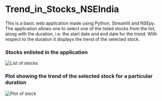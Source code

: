 # Trend_in_Stocks_NSEIndia
This is a basic web application made using Python, Streamlit and NSEpy. The application allows one to select one of the listed stocks from the list, along with the duration, i.e. the start date and end date for the trend. With respect to the duration it displays the trend of the selected stock.

### Stocks enlisted in the application
![List of stocks](
https://github.com/Anushka118/Trends_in_Stocks_NSEIndia/blob/main/list_stocks.png)

### Plot showing the trend of the selected stock for a particular duration
![Plot of stock](https://github.com/Anushka118/Trends_in_Stocks_NSEIndia/blob/main/Plot_Trends.png)
